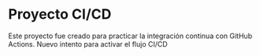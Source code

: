 # Proyecto CI/CD
Este proyecto fue creado para practicar la integración continua con GitHub Actions.
Nuevo intento para activar el flujo CI/CD
